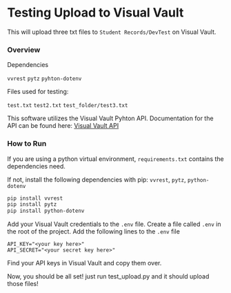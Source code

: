 # Testing Upload to Visual Vault

This will upload three txt files to `Student Records/DevTest` on Visual Vault.

### Overview
Dependencies

`vvrest`
`pytz`
`pyhton-dotenv`

Files used for testing:

`test.txt`
`test2.txt`
`test_folder/test3.txt`

This software utilizes the Visual Vault Pyhton API. Documentation for the API can be found here: [Visual Vault API](https://github.com/VisualVault/vvrest)

### How to Run

If you are using a python virtual environment, `requirements.txt` contains the dependencies need.

If not, install the following dependencies with pip: `vvrest`, `pytz`, `python-dotenv`
```sh
pip install vvrest
pip install pytz
pip install python-dotenv
```

Add your Visual Vault credentials to the `.env` file. 
Create a file called `.env` in the root of the project.
Add the following lines to the `.env` file
```
API_KEY="<your key here>"
API_SECRET="<your secret key here>"
```
Find your API keys in Visual Vault and copy them over.

Now, you should be all set! just run test_upload.py and it should upload those files!
